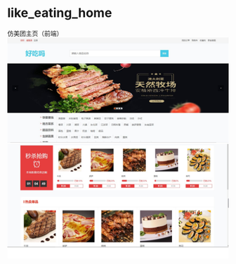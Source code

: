 # like_eating_home
仿美团主页（前端）
![主页1](https://github.com/hzqcoding/image-folder/blob/main/10.JPG)
![主页2](https://github.com/hzqcoding/image-folder/blob/main/11.jpg)
